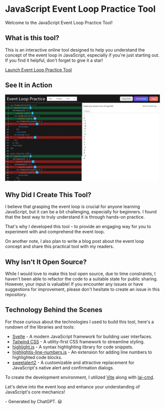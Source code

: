 # JavaScript Event Loop Practice Tool

Welcome to the JavaScript Event Loop Practice Tool!

## What is this tool?

This is an interactive online tool designed to help you understand the concept of the event loop in JavaScript, especially if you're just starting out. If you find it helpful, don't forget to give it a star!

[Launch Event Loop Practice Tool](https://laijunbin.github.io/event-loop-practice/)

## See It in Action

![screenshot](./images/screenshot.webp)

## Why Did I Create This Tool?

I believe that grasping the event loop is crucial for anyone learning JavaScript, but it can be a bit challenging, especially for beginners. I found that the best way to truly understand it is through hands-on practice.

That's why I developed this tool – to provide an engaging way for you to experiment with and comprehend the event loop.

On another note, I also plan to write a blog post about the event loop concept and share this practical tool with my readers.

## Why Isn't It Open Source?

While I would love to make this tool open source, due to time constraints, I haven't been able to refactor the code to a suitable state for public sharing. However, your input is valuable! If you encounter any issues or have suggestions for improvement, please don't hesitate to create an issue in this repository.

## Technology Behind the Scenes

For those curious about the technologies I used to build this tool, here's a rundown of the libraries and tools:

- [Svelte](https://svelte.dev/) - A modern JavaScript framework for building user interfaces.
- [Tailwind CSS](https://tailwindcss.com/) - A utility-first CSS framework to streamline styling.
- [highlight.js](https://highlightjs.org/) - A syntax highlighting library for code snippets.
- [highlightjs-line-numbers.js](https://github.com/wcoder/highlightjs-line-numbers.js) - An extension for adding line numbers to highlighted code blocks.
- [sweetalert2](https://sweetalert2.github.io/) - A customizable and attractive replacement for JavaScript's native alert and confirmation dialogs.

To create the development environment, I utilized [Vite](https://vitejs.dev/) along with [lai-cmd](https://github.com/laijunbin/lai-cmd).

Let's delve into the event loop and enhance your understanding of JavaScript's core mechanics!

\- Generated by ChatGPT. :smiley:
